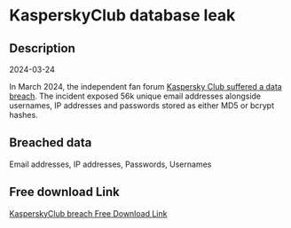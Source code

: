 # KasperskyClub database leak

## Description

2024-03-24

In March 2024, the independent fan forum <a href="https://www.hackread.com/57000-kaspersky-fan-club-forum-data-breach/" target="_blank" rel="noopener">Kaspersky Club suffered a data breach</a>. The incident exposed 56k unique email addresses alongside usernames, IP addresses and passwords stored as either MD5 or bcrypt hashes.

## Breached data

Email addresses, IP addresses, Passwords, Usernames

## Free download Link

[KasperskyClub breach Free Download Link](https://tinyurl.com/2b2k277t)